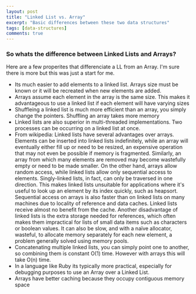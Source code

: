 ```yaml
---
layout: post
title: "Linked List vs. Array"
excerpt: "Basic differences between these two data structures"
tags: [data-structures]
comments: true
---
```


### So whats the difference between Linked Lists and Arrays?

Here are a few properites that differenciate a LL from an Array. I'm sure there is more but this was just a start for me.

- Its much easier to add elements to a linked list. Arrays size must be known or it will be recreated when new elements are added.
- Arrays assume each element in the array is the same size. This makes it advantageous to use a linked list if each element will have varying sizes
- Shuffleing a linked list is much more efficient than an array, you simply change the pointers. Shuffling an array takes more memory
- Linked lists are also superior in multi-threaded implementations. Two processes can be occurring on a linked list at once.
- From wikipedia:
Linked lists have several advantages over arrays. Elements can be inserted into linked lists indefinitely, while an array will eventually either fill up or need to be resized, an expensive operation that may not even be possible if memory is fragmented. Similarly, an array from which many elements are removed may become wastefully empty or need to be made smaller.
On the other hand, arrays allow random access, while linked lists allow only sequential access to elements. Singly-linked lists, in fact, can only be traversed in one direction. This makes linked lists unsuitable for applications where it's useful to look up an element by its index quickly, such as heapsort. Sequential access on arrays is also faster than on linked lists on many machines due to locality of reference and data caches. Linked lists receive almost no benefit from the cache.
Another disadvantage of linked lists is the extra storage needed for references, which often makes them impractical for lists of small data items such as characters or boolean values. It can also be slow, and with a naïve allocator, wasteful, to allocate memory separately for each new element, a problem generally solved using memory pools.
- Concatenating multiple linked lists, you can simply point one to another, so combining them is constant O(1) time. However with arrays this will take O(n) time.
- In a language like Ruby its typically more practical, especially for debugging purposes to use an Array over a Linked List.
- Arrays have better caching because they occupy contiguous memory space


